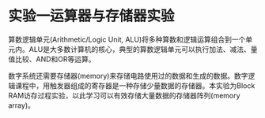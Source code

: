 # 实验一运算器与存储器实验

算数逻辑单元\(Arithmetic/Logic Unit, ALU\)将多种算数和逻辑运算组合到一个单元内。ALU是大多数计算机的核心，典型的算数逻辑单元可以执行加法、减法、量值比较、AND和OR等运算。

数字系统还需要存储器\(memory\)来存储电路使用过的数据和生成的数据。数字逻辑课程中，用触发器组成的寄存器是一种存储少量数据的存储器。本实验为Block RAM访存过程实验，以此学习可以有效存储大量数据的存储器阵列\(memory array\)。

# 



